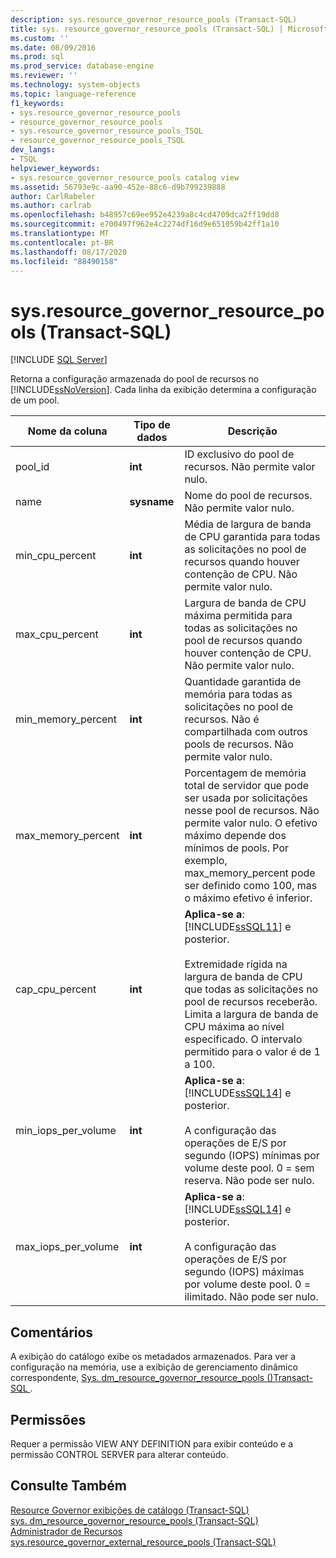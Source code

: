```yaml
---
description: sys.resource_governor_resource_pools (Transact-SQL)
title: sys. resource_governor_resource_pools (Transact-SQL) | Microsoft Docs
ms.custom: ''
ms.date: 08/09/2016
ms.prod: sql
ms.prod_service: database-engine
ms.reviewer: ''
ms.technology: system-objects
ms.topic: language-reference
f1_keywords:
- sys.resource_governor_resource_pools
- resource_governor_resource_pools
- sys.resource_governor_resource_pools_TSQL
- resource_governor_resource_pools_TSQL
dev_langs:
- TSQL
helpviewer_keywords:
- sys.resource_governor_resource_pools catalog view
ms.assetid: 56793e9c-aa90-452e-88c6-d9b799239888
author: CarlRabeler
ms.author: carlrab
ms.openlocfilehash: b48957c69ee952e4239a8c4cd4709dca2ff19dd8
ms.sourcegitcommit: e700497f962e4c2274df16d9e651059b42ff1a10
ms.translationtype: MT
ms.contentlocale: pt-BR
ms.lasthandoff: 08/17/2020
ms.locfileid: "88490158"
---
```

# <a name="sysresource_governor_resource_pools-transact-sql"></a>sys.resource_governor_resource_pools (Transact-SQL)
[!INCLUDE [SQL Server](../../includes/applies-to-version/sqlserver.md)]

  Retorna a configuração armazenada do pool de recursos no [!INCLUDE[ssNoVersion](../../includes/ssnoversion-md.md)]. Cada linha da exibição determina a configuração de um pool.  
  
|Nome da coluna|Tipo de dados|Descrição|  
|-----------------|---------------|-----------------|  
|pool_id|**int**|ID exclusivo do pool de recursos. Não permite valor nulo.|  
|name|**sysname**|Nome do pool de recursos. Não permite valor nulo.|  
|min_cpu_percent|**int**|Média de largura de banda de CPU garantida para todas as solicitações no pool de recursos quando houver contenção de CPU. Não permite valor nulo.|  
|max_cpu_percent|**int**|Largura de banda de CPU máxima permitida para todas as solicitações no pool de recursos quando houver contenção de CPU. Não permite valor nulo.|  
|min_memory_percent|**int**|Quantidade garantida de memória para todas as solicitações no pool de recursos. Não é compartilhada com outros pools de recursos. Não permite valor nulo.|  
|max_memory_percent|**int**|Porcentagem de memória total de servidor que pode ser usada por solicitações nesse pool de recursos. Não permite valor nulo. O efetivo máximo depende dos mínimos de pools. Por exemplo, max_memory_percent pode ser definido como 100, mas o máximo efetivo é inferior.|  
|cap_cpu_percent|**int**|**Aplica-se a**: [!INCLUDE[ssSQL11](../../includes/sssql11-md.md)] e posterior.<br /><br /> Extremidade rígida na largura de banda de CPU que todas as solicitações no pool de recursos receberão. Limita a largura de banda de CPU máxima ao nível especificado. O intervalo permitido para o valor é de 1 a 100.|  
|min_iops_per_volume|**int**|**Aplica-se a**: [!INCLUDE[ssSQL14](../../includes/sssql14-md.md)] e posterior.<br /><br /> A configuração das operações de E/S por segundo (IOPS) mínimas por volume deste pool. 0 = sem reserva. Não pode ser nulo.|  
|max_iops_per_volume|**int**|**Aplica-se a**: [!INCLUDE[ssSQL14](../../includes/sssql14-md.md)] e posterior.<br /><br /> A configuração das operações de E/S por segundo (IOPS) máximas por volume deste pool. 0 = ilimitado. Não pode ser nulo.|  
  
## <a name="remarks"></a>Comentários  
 A exibição do catálogo exibe os metadados armazenados. Para ver a configuração na memória, use a exibição de gerenciamento dinâmico correspondente, [Sys. dm_resource_governor_resource_pools &#40;&#41;Transact-SQL ](../../relational-databases/system-dynamic-management-views/sys-dm-resource-governor-resource-pools-transact-sql.md).  
  
## <a name="permissions"></a>Permissões  
 Requer a permissão VIEW ANY DEFINITION para exibir conteúdo e a permissão CONTROL SERVER para alterar conteúdo.  
  
## <a name="see-also"></a>Consulte Também  
 [Resource Governor exibições de catálogo &#40;Transact-SQL&#41;](../../relational-databases/system-catalog-views/resource-governor-catalog-views-transact-sql.md)   
 [sys. dm_resource_governor_resource_pools &#40;Transact-SQL&#41;](../../relational-databases/system-dynamic-management-views/sys-dm-resource-governor-resource-pools-transact-sql.md)   
 [Administrador de Recursos](../../relational-databases/resource-governor/resource-governor.md)   
 [sys.resource_governor_external_resource_pools &#40;Transact-SQL&#41;](../../relational-databases/system-catalog-views/sys-resource-governor-external-resource-pools-transact-sql.md)  
  
  
